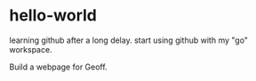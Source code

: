 # hello-world
learning github
after a long delay.
start using github with my "go" workspace.

Build a webpage for Geoff.

